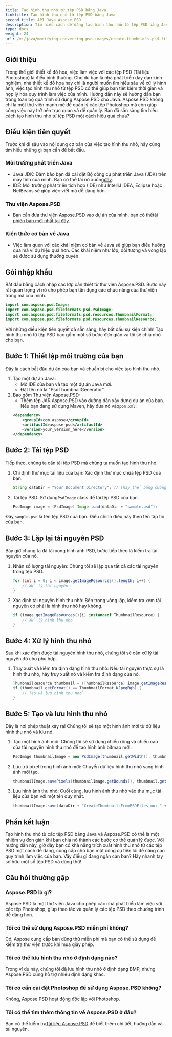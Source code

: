```yaml
---
title: Tạo hình thu nhỏ từ tệp PSD bằng Java
linktitle: Tạo hình thu nhỏ từ tệp PSD bằng Java
second_title: API Java Aspose.PSD
description: Tìm hiểu cách dễ dàng tạo hình thu nhỏ từ tệp PSD bằng Java và Aspose.PSD. Hãy làm theo hướng dẫn từng bước của chúng tôi để xử lý hình ảnh liền mạch.
type: docs
weight: 24
url: /vi/java/modifying-converting-psd-images/create-thumbnails-psd-files/
---
```

## Giới thiệu
Trong thế giới thiết kế đồ họa, việc làm việc với các tệp PSD (Tài liệu Photoshop) là điều bình thường. Cho dù bạn là nhà phát triển dày dạn kinh nghiệm, nhà thiết kế đồ họa hay chỉ là người muốn tìm hiểu sâu về xử lý hình ảnh, việc tạo hình thu nhỏ từ tệp PSD có thể giúp bạn tiết kiệm thời gian và hợp lý hóa quy trình làm việc của mình. Hướng dẫn này sẽ hướng dẫn bạn trong toàn bộ quá trình sử dụng Aspose.PSD cho Java. Aspose.PSD không chỉ là một thư viện mạnh mẽ để quản lý các tệp Photoshop mà còn giúp công việc này trở nên trực quan và dễ quản lý. Bạn đã sẵn sàng tìm hiểu cách tạo hình thu nhỏ từ tệp PSD một cách hiệu quả chưa?
## Điều kiện tiên quyết
Trước khi đi sâu vào nội dung cơ bản của việc tạo hình thu nhỏ, hãy cùng tìm hiểu những gì bạn cần để bắt đầu.
### Môi trường phát triển Java
-  Java JDK: Đảm bảo bạn đã cài đặt Bộ công cụ phát triển Java (JDK) trên máy tính của mình. Bạn có thể tải nó xuống[đây](https://www.oracle.com/java/technologies/javase-jdk11-downloads.html).
- IDE: Môi trường phát triển tích hợp (IDE) như IntelliJ IDEA, Eclipse hoặc NetBeans sẽ giúp việc viết mã dễ dàng hơn.
### Thư viện Aspose.PSD
- Bạn cần đưa thư viện Aspose.PSD vào dự án của mình. bạn có thể[tải phiên bản mới nhất tại đây](https://releases.aspose.com/psd/java/).
### Kiến thức cơ bản về Java
- Việc làm quen với các khái niệm cơ bản về Java sẽ giúp bạn điều hướng qua mã ví dụ hiệu quả hơn. Các khái niệm như lớp, đối tượng và vòng lặp sẽ được sử dụng thường xuyên.
## Gói nhập khẩu
Bắt đầu bằng cách nhập các lớp cần thiết từ thư viện Aspose.PSD. Bước này rất quan trọng vì nó cho phép bạn tận dụng các chức năng của thư viện trong mã của mình.
```java
import com.aspose.psd.Image;
import com.aspose.psd.fileformats.psd.PsdImage;
import com.aspose.psd.fileformats.psd.resources.ThumbnailFormat;
import com.aspose.psd.fileformats.psd.resources.ThumbnailResource;
```
Với những điều kiện tiên quyết đã sẵn sàng, hãy bắt đầu sự kiện chính! Tạo hình thu nhỏ từ tệp PSD bao gồm một số bước đơn giản và tôi sẽ chia nhỏ cho bạn.
## Bước 1: Thiết lập môi trường của bạn
Đây là cách bắt đầu dự án của bạn và chuẩn bị cho việc tạo hình thu nhỏ.
1. Tạo một dự án Java:
   - Mở IDE của bạn và tạo một dự án Java mới.
   - Đặt tên nó là "PsdThumbnailGenerator".
2. Bao gồm Thư viện Aspose.PSD:
   -  Thêm tệp JAR Aspose.PSD vào đường dẫn xây dựng dự án của bạn. Nếu bạn đang sử dụng Maven, hãy đưa nó vào`pom.xml`:
     ```xml
     <dependency>
         <groupId>com.aspose</groupId>
         <artifactId>aspose-psd</artifactId>
         <version>your_version_here</version>
     </dependency>
     ```
## Bước 2: Tải tệp PSD
Tiếp theo, chúng ta cần tải tệp PSD mà chúng ta muốn tạo hình thu nhỏ. 
1. Chỉ định thư mục tài liệu của bạn:
   Xác định thư mục chứa tệp PSD của bạn.
   ```java
   String dataDir = "Your Document Directory"; // Thay thế bằng đường dẫn của bạn
   ```
2. Tải tệp PSD:
    Sử dụng`PsdImage` class để tải tệp PSD của bạn.
   ```java
   PsdImage image = (PsdImage) Image.load(dataDir + "sample.psd");
   ```
 Đây,`sample.psd` là tên tệp PSD của bạn. Điều chỉnh điều này theo tên tập tin của bạn.
## Bước 3: Lặp lại tài nguyên PSD
Bây giờ chúng ta đã tải xong hình ảnh PSD, bước tiếp theo là kiểm tra tài nguyên của nó.
1. Nhận số lượng tài nguyên:
   Chúng tôi sẽ lặp qua tất cả các tài nguyên trong tệp PSD.
   ```java
   for (int i = 0; i < image.getImageResources().length; i++) {
       // Xử lý tài nguyên
   }
   ```
   
2. Xác định tài nguyên hình thu nhỏ:
   Bên trong vòng lặp, kiểm tra xem tài nguyên có phải là hình thu nhỏ hay không.
   ```java
   if (image.getImageResources()[i] instanceof ThumbnailResource) {
       // Xử lý hình thu nhỏ
   }
   ```
## Bước 4: Xử lý hình thu nhỏ
Sau khi xác định được tài nguyên hình thu nhỏ, chúng tôi sẽ cần xử lý tài nguyên đó cho phù hợp.
1. Truy xuất và kiểm tra định dạng hình thu nhỏ:
   Nếu tài nguyên thực sự là hình thu nhỏ, hãy truy xuất nó và kiểm tra định dạng của nó.
   ```java
   ThumbnailResource thumbnail = (ThumbnailResource) image.getImageResources()[i];
   if (thumbnail.getFormat() == ThumbnailFormat.KJpegRgb) {
       // Tạo và lưu hình thu nhỏ
   }
   ```
## Bước 5: Tạo và lưu hình thu nhỏ
Đây là nơi phép thuật xảy ra! Chúng tôi sẽ tạo một hình ảnh mới từ dữ liệu hình thu nhỏ và lưu nó.
1. Tạo một hình ảnh mới:
   Chúng tôi sẽ sử dụng chiều rộng và chiều cao của tài nguyên hình thu nhỏ để tạo hình ảnh bitmap mới.
   ```java
   PsdImage thumbnailImage = new PsdImage(thumbnail.getWidth(), thumbnail.getHeight());
   ```
2. Lưu trữ pixel trong hình ảnh mới:
   Chuyển dữ liệu hình thu nhỏ sang hình ảnh mới tạo.
   ```java
   thumbnailImage.savePixels(thumbnailImage.getBounds(), thumbnail.getThumbnailData());
   ```
3. Lưu hình ảnh thu nhỏ:
   Cuối cùng, lưu hình ảnh thu nhỏ vào thư mục tài liệu của bạn với một tên duy nhất.
   ```java
   thumbnailImage.save(dataDir + "CreateThumbnailsFromPSDFiles_out_" + i + ".bmp");
   ```

## Phần kết luận
Tạo hình thu nhỏ từ các tệp PSD bằng Java và Aspose.PSD có thể là một nhiệm vụ đơn giản khi bạn chia nó thành các bước có thể quản lý được. Với hướng dẫn này, giờ đây bạn có khả năng trích xuất hình thu nhỏ từ các tệp PSD một cách dễ dàng, cung cấp cho bạn một công cụ tiện lợi để nâng cao quy trình làm việc của bạn. Vậy điều gì đang ngăn cản bạn? Hãy nhanh tay sở hữu một số tệp PSD và dùng thử!
## Câu hỏi thường gặp
### Aspose.PSD là gì?
Aspose.PSD là một thư viện Java cho phép các nhà phát triển làm việc với các tệp Photoshop, giúp thao tác và quản lý các tệp PSD theo chương trình dễ dàng hơn.
### Tôi có thể sử dụng Aspose.PSD miễn phí không?
Có, Aspose cung cấp bản dùng thử miễn phí mà bạn có thể sử dụng để kiểm tra thư viện trước khi mua giấy phép.
### Tôi có thể lưu hình thu nhỏ ở định dạng nào?
Trong ví dụ này, chúng tôi đã lưu hình thu nhỏ ở định dạng BMP, nhưng Aspose.PSD cũng hỗ trợ nhiều định dạng khác.
### Tôi có cần cài đặt Photoshop để sử dụng Aspose.PSD không?
Không, Aspose.PSD hoạt động độc lập với Photoshop.
### Tôi có thể tìm thêm thông tin về Aspose.PSD ở đâu?
 Bạn có thể kiểm tra[Tài liệu Aspose.PSD](https://reference.aspose.com/psd/java/) để biết thêm chi tiết, hướng dẫn và tài nguyên.